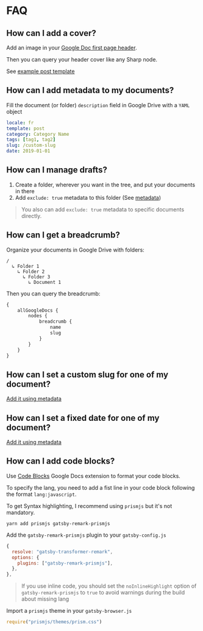 # FAQ

## How can I add a cover?

Add an image in your [Google Doc first page header](https://support.google.com/docs/answer/86629).

Then you can query your header cover like any Sharp node.

See [example post template](../example/src/templates/page.js)

## How can I add metadata to my documents?

Fill the document (or folder) `description` field in Google Drive with a `YAML` object

```yaml
locale: fr
template: post
category: Category Name
tags: [tag1, tag2]
slug: /custom-slug
date: 2019-01-01
```

## How can I manage drafts?

1.  Create a folder, wherever you want in the tree, and put your documents in there
2.  Add `exclude: true` metadata to this folder (See [metadata](#how-can-i-add-metadata-to-my-documents))

> You also can add `exclude: true` metadata to specific documents directly.

## How can I get a breadcrumb?

Organize your documents in Google Drive with folders:

```
/
  ↳ Folder 1
    ↳ Folder 2
      ↳ Folder 3
        ↳ Document 1
```

Then you can query the breadcrumb:

```graphql
{
    allGoogleDocs {
        nodes {
            breadcrumb {
                name
                slug
            }
        }
    }
}
```

## How can I set a custom slug for one of my document?

[Add it using metadata](#how-can-i-add-metadata-to-my-documents)

## How can I set a fixed date for one of my document?

[Add it using metadata](#how-can-i-add-metadata-to-my-documents)

## How can I add code blocks?

Use [Code Blocks](https://gsuite.google.com/marketplace/app/code_blocks/100740430168) Google Docs extension to format your code blocks.

To specify the lang, you need to add a fist line in your code block following the format `lang:javascript`.

To get Syntax highlighting, I recommend using
`prismjs` but it's not mandatory.

```
yarn add prismjs gatsby-remark-prismjs
```

Add the `gatsby-remark-prismjs` plugin to your `gatsby-config.js`

```js
{
  resolve: "gatsby-transformer-remark",
  options: {
    plugins: ["gatsby-remark-prismjs"],
  },
},
```

> If you use inline code, you should set the `noInlineHighlight` option of `gatsby-remark-prismjs` to `true` to avoid warnings during the build about missing lang

Import a `prismjs` theme in your `gatsby-browser.js`

```js
require("prismjs/themes/prism.css")
```
